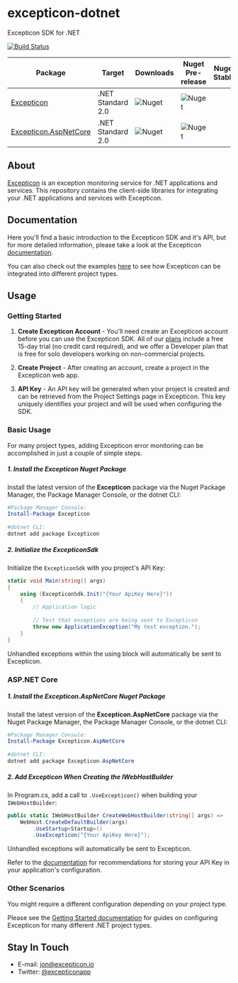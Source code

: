 # excepticon-dotnet
Excepticon SDK for .NET

[![Build Status](https://dev.azure.com/Excepticon/excepticon-dotnet/_apis/build/status/excepticon-dotnet-ASP.NET-CI?branchName=master)](https://dev.azure.com/Excepticon/excepticon-dotnet/_build/latest?definitionId=1&branchName=master)

| Package | Target | Downloads | Nuget Pre-release | Nuget Stable |
| ---     | ---       | ---               | ---          | ---     |
| [Excepticon](https://www.nuget.org/packages/Excepticon) | .NET Standard 2.0 | ![Nuget](https://img.shields.io/nuget/dt/Excepticon) | ![Nuget](https://img.shields.io/nuget/vpre/Excepticon) |  |
| [Excepticon.AspNetCore](https://www.nuget.org/packages/Excepticon.AspNetCore) | .NET Standard 2.0 | ![Nuget](https://img.shields.io/nuget/dt/Excepticon.AspNetCore) | ![Nuget](https://img.shields.io/nuget/vpre/Excepticon.AspNetCore) |  |



## About

[Excepticon](https://excepticon.io) is an exception monitoring service for .NET applications and services.  This repository contains the client-side libraries for integrating your .NET applications and services with Excepticon.



## Documentation

Here you'll find a basic introduction to the Excepticon SDK and it's API, but for more detailed information, please take a look at the Excepticon [documentation](https://docs.excepticon.io).

You can also check out the examples [here](https://github.com/Excepticon/excepticon-dotnet/tree/master/examples) to see how Excepticon can be integrated into different project types.



## Usage

### Getting Started
1. **Create Excepticon Account** - You'll need create an Excepticon account before you can use the Excepticon SDK.  All of our [plans](https://excepticon.io/plans) include a free 15-day trial (no credit card required), and we offer a Developer plan that is free for solo developers working on non-commercial projects.

2.  **Create Project** - After creating an account, create a project in the Excepticon web app.

3.  **API Key** - An API key will be generated when your project is created and can be retrieved from the Project Settings page in Excepticon.  This key uniquely identifies your project and will be used when configuring the SDK.

### Basic Usage

For many project types, adding Excepticon error monitoring can be accomplished in just a couple of simple steps.

##### 1. Install the Excepticon Nuget Package

Install the latest version of the **Excepticon** package via the Nuget Package Manager, the Package Manager Console, or the dotnet CLI:

```powershell
#Package Manager Console:
Install-Package Excepticon
            
#dotnet CLI:
dotnet add package Excepticon
```

##### 2. Initialize the ExcepticonSdk

Initialize the `ExcepticonSdk` with you project's API Key:

```csharp
static void Main(string[] args)
{
    using (ExcepticonSdk.Init("{Your ApiKey Here}"))
    {
        // Application logic
        
        // Test that exceptions are being sent to Excepticon
        throw new ApplicationException("My test exception.");
    }
}
```

Unhandled exceptions within the using block will automatically be sent to Excepticon.

### ASP.NET Core

##### 1. Install the Excepticon.AspNetCore Nuget Package

Install the latest version of the **Excepticon.AspNetCore** package via the Nuget Package Manager, the Package Manager Console, or the dotnet CLI:

```powershell
#Package Manager Console:
Install-Package Excepticon.AspNetCore
            
#dotnet CLI:
dotnet add package Excepticon.AspNetCore
```

##### 2. Add Excepticon When Creating the IWebHostBuilder

In Program.cs, add a call to `.UseExcepticon()` when building your `IWebHostBuilder`:

```csharp
public static IWebHostBuilder CreateWebHostBuilder(string[] args) =>
    WebHost.CreateDefaultBuilder(args)
        .UseStartup<Startup>()
        .UseExcepticon("{Your ApiKey Here}");
```

Unhandled exceptions will automatically be sent to Excepticon.

Refer to the [documentation](https://docs.excepticon.io/articles/getting-started/asp-net-core.html) for recommendations for storing your API Key in your application's configuration.

### Other Scenarios

You might require a different configuration depending on your project type.

Please see the [Getting Started documentation](https://docs.excepticon.io/articles/getting-started/index.html) for guides on configuring Excepticon for many different .NET project types.



## Stay In Touch

- E-mail: [jon@excepticon.io](mailto:jon@excepticon.io)
- Twitter: [@excepticonapp](https://twitter.com/excepticonapp)
